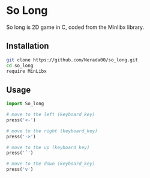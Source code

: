 # So Long

So long is 2D game in C, coded from the Minlibx library.

## Installation


```bash
git clone https://github.com/Nerada00/so_long.git
cd so_long
require MinLibx

```

## Usage

```python
import So_long

# move to the left (keyboard_key)
press('<-')

# move to the right (keyboard_key)
press('->')

# move to the up (keyboard_key)
press('ˆ')

# move to the down (keyboard_key)
press('v')
```
